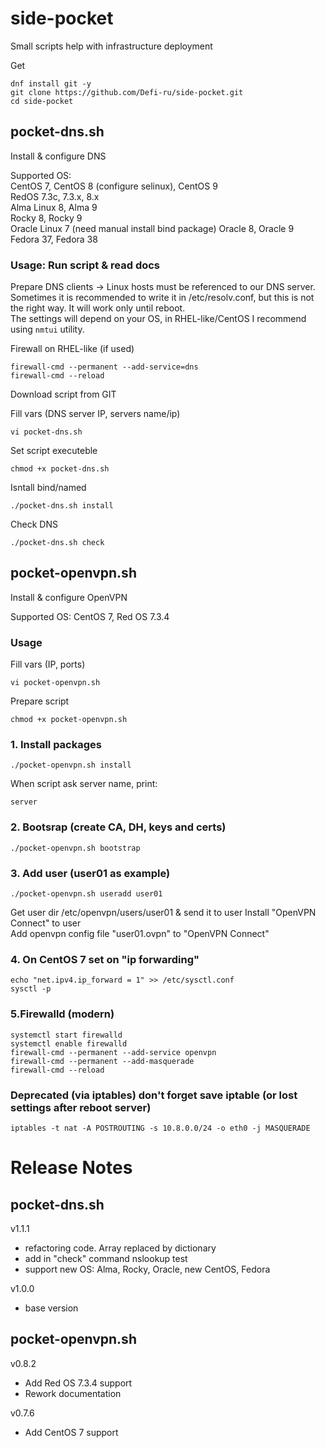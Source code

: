 # side-pocket
Small scripts help with infrastructure deployment

Get
```
dnf install git -y
git clone https://github.com/Defi-ru/side-pocket.git
cd side-pocket
```

## pocket-dns.sh
Install & configure DNS  

Supported OS:  
CentOS 7, CentOS 8 (configure selinux), CentOS 9  
RedOS 7.3c, 7.3.x, 8.x  
Alma Linux 8, Alma 9  
Rocky 8, Rocky 9  
Oracle Linux 7 (need manual install bind package) Oracle 8, Oracle 9  
Fedora 37, Fedora 38  

### Usage: Run script & read docs
Prepare DNS clients → Linux hosts must be referenced to our DNS server.  
Sometimes it is recommended to write it in /etc/resolv.conf, but this is not the right way. It will work only until reboot.  
The settings will depend on your OS, in RHEL-like/CentOS I recommend using `nmtui` utility.  

Firewall on RHEL-like (if used)  
```
firewall-cmd --permanent --add-service=dns
firewall-cmd --reload
```

Download script from GIT  

Fill vars (DNS server IP, servers name/ip)
```
vi pocket-dns.sh
```
Set script executeble  
```
chmod +x pocket-dns.sh  
```
Isntall bind/named  
```
./pocket-dns.sh install
```
Check DNS
```
./pocket-dns.sh check
```

## pocket-openvpn.sh
Install & configure OpenVPN  

Supported OS: CentOS 7, Red OS 7.3.4

### Usage
Fill vars (IP, ports)
```
vi pocket-openvpn.sh
```
Prepare script
```
chmod +x pocket-openvpn.sh
```

### 1. Install packages
```
./pocket-openvpn.sh install
```

When script ask server name, print:  
```
server
```

### 2. Bootsrap (create CA, DH, keys and certs)
```
./pocket-openvpn.sh bootstrap
```

### 3. Add user (user01 as example)
```
./pocket-openvpn.sh useradd user01
```
Get user dir /etc/openvpn/users/user01 & send it to user
Install "OpenVPN Connect" to user  
Add openvpn config file "user01.ovpn" to "OpenVPN Connect"  


### 4. On CentOS 7 set on "ip forwarding"
```
echo "net.ipv4.ip_forward = 1" >> /etc/sysctl.conf
sysctl -p
```

### 5.Firewalld (modern)
```
systemctl start firewalld
systemctl enable firewalld
firewall-cmd --permanent --add-service openvpn
firewall-cmd --permanent --add-masquerade
firewall-cmd --reload
```

### Deprecated (via iptables) don't forget save iptable (or lost settings after reboot server)
```
iptables -t nat -A POSTROUTING -s 10.8.0.0/24 -o eth0 -j MASQUERADE
```

# Release Notes
## pocket-dns.sh
v1.1.1  
- refactoring code. Array replaced by dictionary
- add in "check" command nslookup test
- support new OS: Alma, Rocky, Oracle, new CentOS, Fedora

v1.0.0  
- base version

## pocket-openvpn.sh
v0.8.2  
- Add Red OS 7.3.4 support
- Rework documentation

v0.7.6  
- Add CentOS 7 support